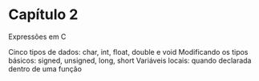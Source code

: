 # Capítulo 2
Expressões em C

Cinco tipos de dados: char, int, float, double e void
Modificando os tipos básicos: signed, unsigned, long, short
Variáveis locais: quando declarada dentro de uma função

